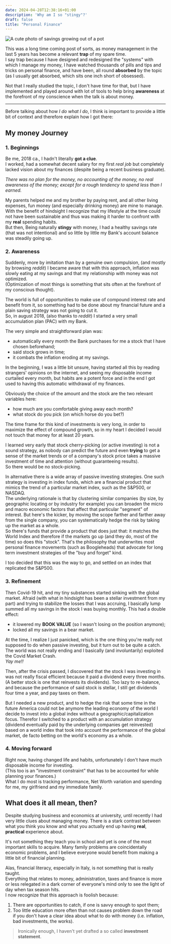 ```yaml
---
date: 2024-04-28T12:38:16+01:00
description: 'Why am I so "stingy"?'
draft: false
title: "Personal Finance"
---
```


![A cute photo of savings growing out of a pot](/img/personal-finance/header.jpeg "This is how I Imagine my savings growing")

This was a long time coming post of sorts, as money management in the last 5 years
has become a relevant **trap** of my spare time.  
I say trap because I have designed and redesigned the "systems" with which I manage my money,
I have watched thousands of pills and tips and tricks on personal finance,
and have been, all round **absorbed** by the topic (as I usually get absorbed, which sits one inch short of obsessed).

Not that I really studied the topic, I don't have time for that, but I have implemented and played around
with lot of tools to help bring **awareness** at the forefront of my conscience when the talk is about money.

---

Before talking about how _I do what I do_, I think is important to provide a little bit of context and therefore
explain how I got there:

## My money Journey

### 1. Beginnings

Be me, 2018 ca., I hadn't literally **got a clue**.  
I worked, had a somewhat decent salary for my first _real job_ but completely lacked vision about my finances
(despite being a recent business graduate).

_There was no plan for the money, no accounting of the money, no real awareness of the money; except for a rough
tendency to spend less than I earned._

My parents helped me and my brother by paying rent, and all other living expenses, fun money (and especially drinking money) are mine to manage.
With the benefit of hindsight I recognize that my lifestyle at the time could not have been sustainable and thus was making it harder to confront with my **real** spending habits.  
But then, Being naturally **stingy** with money, I had a healthy savings rate (that was not intentional) and so
little by little my Bank's account balance was steadily going up.

### 2. Awareness

Suddenly, more by imitation than by a genuine own compulsion, (and mostly by browsing _reddit_) I became aware
that with this approach, inflation was slowly eating at my savings and that my relationship with money was not optimized.  
(Optimization of most things is something that sits often at the forefront of my conscious thought).

The world is full of opportunities to make use of compound interest rate and benefit from it,
so something had to be done about my financial future and a plain saving strategy was not going to cut it.  
So, in august 2018, (also thanks to _reddit_) I started a very small accumulation plan (PAC) with my Bank.

The very simple and straightforward plan was:

- automatically every month the Bank purchases for me a stock that I have chosen beforehand;
- said stock grows in time;
- it combats the inflation eroding at my savings.

In the beginning, I was a little bit unsure, having started all this by reading strangers' opinions on the internet,
and seeing my disposable income curtailed every month,
but habits are a potent force and in the end I got used to having this automatic withdrawal of my finances.

Obviously the choice of the amount and the stock are the two relevant variables here:

- how much are you comfortable giving away each month?
- what stock do you pick (on which horse do you bet?)

The time frame for this kind of investments is very long, in order to maximize the effect of compound growth, so
in my heart I decided I would not touch that money for at least 20 years.

I learned very early that stock cherry-picking (or active investing) is not a sound strategy,
as nobody can predict the future and even **trying** to get a sense of the market trends or of a company's stock price
takes a massive investment of time and attention (without guaranteeing results).  
So there would be no stock-picking.

In alternative there is a wide array of passive investing strategies.
One such strategy is investing in index funds, which are a financial product
that mimics the trend of a particular market index, such as the S&P500, or NASDAQ.  
The underlying rationale is that by clustering similar companies (by size, by geographic locating or by industry for example)
you can broaden the micro and macro economic factors that affect that particular "segment" of interest.
But here's the kicker, by moving the scope farther and farther away from the single company, you can systematically
hedge the risk by taking up the market as a whole.  
So there's funds that provide a product that does just that: it matches the World Index and therefore if the markets go up (and they do,
most of the time) so does this "stock".
That's the philosophy that underwrites most personal finance movements (such as Boogleheads) that advocate for
long term investment strategies of the "buy and forget" kind.

I too decided that this was the way to go, and settled on an index that replicated the S&P500.

### 3. Refinement

Then Covid-19 hit, and my tiny substances started sinking with the global market.
Afraid (with what in hindsight has been a stellar investment from my part) and trying to stabilize the losses
that I was accruing, I basically lump summed all my savings in the stock I was buying monthly.
This had a double effect:

- it lowered my **BOOK VALUE** (so I wasn't losing on the position anymore);
- locked all my savings in a bear market.

At the time, I realize I just panicked, which is the one thing you're really not supposed to do when
passive investing, but it turn out to be quite a catch.
The world was not really ending and I basically (and involuntarily) exploited the Covid Market Crash.  
_Yay me!!_

Then, after the crisis passed, I discovered that the stock I was investing in was not really fiscal efficient
because it paid a dividend every three months. (A better stock is one that reinvests its dividends).
Too lazy to re-balance, and because the performance of said stock is stellar, I still get dividends four time a year,
and pay taxes on them.

But I needed a new product, and to hedge the risk that some time in the future America could not be anymore the
leading economy of the world I decide to invest into a global index without a geographic/capitalization focus.
Therefor I switched to a product with an accumulation strategy (dividend eventually paid by the underlying companies get reinvested)
based on a world index that took into account the performance of the global market, de facto betting on the world's economy as a whole.

### 4. Moving forward

Right now, having changed life and habits, unfortunately I don't have much disposable income for investing.  
(This too is an "investment constraint" that has to be accounted for while planning your finances.)  
What I do most is tracking performance, Net Worth variation and spending for me, my girlfriend and my immediate family.

## What does it all mean, then?

Despite studying business and economics at university, until recently I had very little clues about managing money.
There is a stark contrast between what you think you know
and what you actually end up having **real**, **practical** experience about.

It's not something they teach you in school and yet is one of the most important skills to acquire.
Many family problems are coincidentally economic problems, and I believe everyone
would benefit from making a little bit of financial planning.

Alas, financial literacy, especially in Italy, is not something that is really taught.  
Everything that relates to money, administration, taxes and finance is more or less relegated in a dark corner of
everyone's mind only to see the light of day when tax season hits.  
I now recognize that this approach is foolish because:

1. There are opportunities to catch, if one is savvy enough to spot them;
1. Too little education more often than not causes problem down the road if you don't have a clear idea about what to do with money (i.e. inflation, bad investments, the works).

> Ironically enough, I haven't yet drafted a so called **investment statement**.
